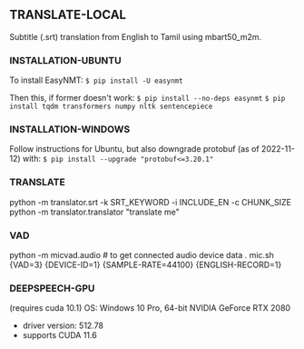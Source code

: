## TRANSLATE-LOCAL

Subtitle (.srt) translation from English to Tamil using mbart50_m2m.

### INSTALLATION-UBUNTU

To install EasyNMT:
`$ pip install -U easynmt`

Then this, if former doesn't work:
`$ pip install --no-deps easynmt`
`$ pip install tqdm transformers numpy nltk sentencepiece`

### INSTALLATION-WINDOWS

Follow instructions for Ubuntu, but also downgrade protobuf (as of 2022-11-12) with:
`$ pip install --upgrade "protobuf<=3.20.1"`

### TRANSLATE

python -m translator.srt -k SRT_KEYWORD -i INCLUDE_EN -c CHUNK_SIZE
python -m translator.translator "translate me"

### VAD 		
python -m micvad.audio  # to get connected audio device data
. mic.sh {VAD=3} {DEVICE-ID=1} {SAMPLE-RATE=44100} {ENGLISH-RECORD=1}

### DEEPSPEECH-GPU
(requires cuda 10.1)
OS: Windows 10 Pro, 64-bit
NVIDIA GeForce RTX 2080
- driver version: 512.78
- supports CUDA 11.6
